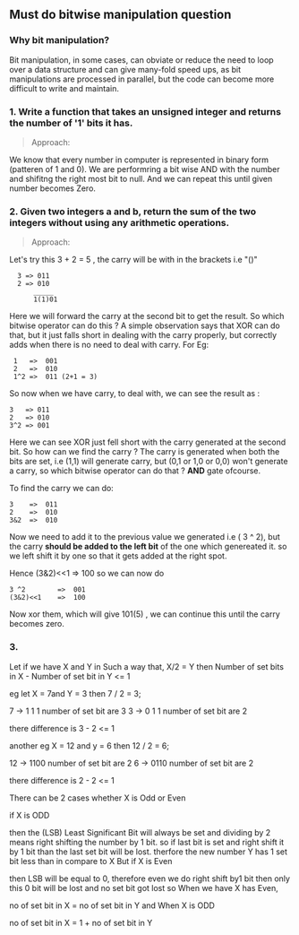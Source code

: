 ## Must do bitwise manipulation question

### Why bit manipulation?
 Bit manipulation, in some cases, can obviate or reduce the need to loop over a data structure and can give many-fold speed ups, as bit manipulations are processed in parallel, but the code can become more difficult to write and maintain.

### 1. **Write a function that takes an unsigned integer and returns the number of '1' bits it has.**
  > Approach:

   We know that every number in computer is represented in binary form (patteren of 1 and 0).
   We are performring a bit wise AND with the number and shifitng the right most bit to null.
   And we can repeat this until given number becomes Zero.
     
### 2. **Given two integers a and b, return the sum of the two integers without using any arithmetic operations.**
  > Approach:

   Let's try this 3 + 2 = 5 , the carry will be with in the brackets i.e "()"
  ```
    3 => 011 
    2 => 010
        _____
        1(1)01
  ```
  Here we will forward the carry at the second bit to get the result.
  So which bitwise operator can do this ? 
  A simple observation says that XOR can do that, but it just falls short in dealing with the carry properly, 
  but correctly adds when there is no need to deal with carry.
  For Eg:
 ```
  1   =>  001 
  2   =>  010 
  1^2 =>  011 (2+1 = 3)
  ```
  So now when we have carry, to deal with, we can see the result as :
  ```
  3   => 011 
  2   => 010 
  3^2 => 001 
  ````
  Here we can see XOR just fell short with the carry generated at the second bit.
  So how can we find the carry ? 
  The carry is generated when both the bits are set, i.e (1,1) will generate carry, 
  but (0,1 or 1,0 or 0,0) won't generate a carry, so which bitwise operator can do that ? 
  **AND** gate ofcourse.

  To find the carry we can do:
  ```
  3    =>  011 
  2    =>  010 
  3&2  =>  010
  ```
  Now we need to add it to the previous value we generated i.e ( 3 ^ 2), 
  but the carry **should be added to the left bit** of the one which genereated it.
  so we left shift it by one so that it gets added at the right spot.

  Hence (3&2)<<1 => 100
  so we can now do
  ```
  3 ^2        =>  001 
  (3&2)<<1    =>  100
  ```
  Now xor them, which will give 101(5) , we can continue this until the carry becomes zero.
### 3. 
  Let if we have X and Y in Such a way that,
X/2 = Y
then Number of set bits in X - Number of set bit in Y <= 1

eg let X = 7and Y = 3
then 7 / 2 = 3;

7 -> 1 1 1 number of set bit are 3
3 -> 0 1 1 number of set bit are 2

there difference is 3 - 2 <= 1

another eg
X = 12 and y = 6
then 12 / 2 = 6;

12 -> 1100 number of set bit are 2
6 -> 0110 number of set bit are 2

there difference is 2 - 2 <= 1

There can be 2 cases
whether X is Odd or Even

if X is ODD

then the (LSB) Least Significant Bit will always be set and dividing by 2 means right shifting the number by 1 bit.
so if last bit is set and right shift it by 1 bit than the last set bit will be lost.
therfore the new number Y has 1 set bit less than in compare to X
But if X is Even

then LSB will be equal to 0, therefore even we do right shift by1 bit then only this 0 bit will be lost and no set bit got lost
so When we have X has Even,

no of set bit in X = no of set bit in Y
and When X is ODD

no of set bit in X = 1 + no of set bit in Y
